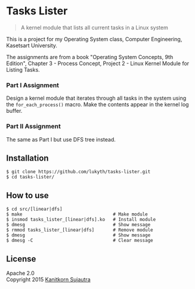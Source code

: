 # Tasks Lister
> A kernel module that lists all current tasks in a Linux system

This is a project for my Operating System class, Computer Engineering, Kasetsart University.

The assignments are from a book "Operating System Concepts, 9th Edition", Chapter 3 - Process Concept, Project 2 - Linux Kernel Module for Listing Tasks.

### Part I Assignment  
Design a kernel module that iterates through all tasks in the system using the `for_each_process()` macro. Make the contents appear in the kernel log buffer.

### Part II Assignment
The same as Part I but use DFS tree instead.

## Installation
```
$ git clone https://github.com/lukyth/tasks-lister.git
$ cd tasks-lister/
```

## How to use
```
$ cd src/[linear|dfs]
$ make                                  # Make module
$ insmod tasks_lister_[linear|dfs].ko   # Install module
$ dmesg                                 # Show message
$ rmmod tasks_lister_[linear|dfs]       # Remove module
$ dmesg                                 # Show message
$ dmesg -C                              # Clear message
```

## License

Apache 2.0  
Copyright 2015 [Kanitkorn Sujautra](https://kanitkorn.com)
